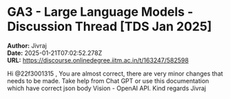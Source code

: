 # GA3 - Large Language Models - Discussion Thread [TDS Jan 2025]

**Author:** Jivraj  
**Date:** 2025-01-21T07:02:52.278Z  
**URL:** https://discourse.onlinedegree.iitm.ac.in/t/163247/582598

Hi @22f3001315 ,
You are almost correct, there are very minor changes that needs to be made.
Take help from Chat GPT or use this documentation which have correct json body Vision - OpenAI API.
Kind regards
Jivraj
